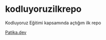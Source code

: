 # kodluyoruzilkrepo
Kodluyoruz Eğitimi kapsamında açtığım ilk repo

[Patika.dev](https://app.patika.dev/vahide)